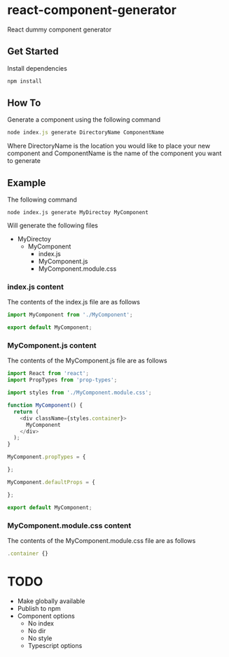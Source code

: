 # react-component-generator
React dummy component generator

## Get Started

Install dependencies
```js
npm install
```

## How To

Generate a component using the following command
```js
node index.js generate DirectoryName ComponentName
```

Where DirectoryName is the location you would like to place your new component and ComponentName is the name of the component you want to generate

## Example

The following command
```
node index.js generate MyDirectoy MyComponent
```

Will generate the following files

- MyDirectoy
    - MyComponent
        - index.js
        - MyComponent.js
        - MyComponent.module.css


### index.js content

The contents of the index.js file are as follows
```js
import MyComponent from './MyComponent';

export default MyComponent;
```

### MyComponent.js content

The contents of the MyComponent.js file are as follows
```js
import React from 'react';
import PropTypes from 'prop-types';

import styles from './MyComponent.module.css';

function MyComponent() {
  return (
    <div className={styles.container}>
      MyComponent
    </div>
  );
}

MyComponent.propTypes = {

};

MyComponent.defaultProps = {

};

export default MyComponent;
```

### MyComponent.module.css content

The contents of the MyComponent.module.css file are as follows
```js
.container {}
```

# TODO

- Make globally available
- Publish to npm
- Component options
    - No index
    - No dir
    - No style
    - Typescript options